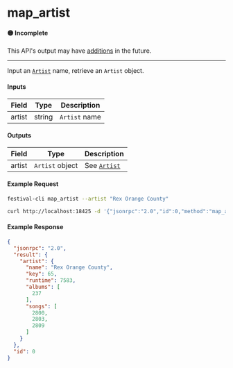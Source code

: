# map_artist

#### 🟡 Incomplete
This API's output may have [additions](../../api-stability/marker.md) in the future.

---

Input an [`Artist`](../../common-objects/artist.md) name, retrieve an `Artist` object.

#### Inputs

| Field  | Type   | Description |
|--------|--------|-------------|
| artist | string | `Artist` name

#### Outputs

| Field  | Type            | Description |
|--------|-----------------|-------------|
| artist | `Artist` object | See [`Artist`](../../common-objects/artist.md)

#### Example Request
```bash
festival-cli map_artist --artist "Rex Orange County"
```
```bash
curl http://localhost:18425 -d '{"jsonrpc":"2.0","id":0,"method":"map_artist","params":{"artist":"Rex Orange County"}}'
```

#### Example Response
```json
{
  "jsonrpc": "2.0",
  "result": {
    "artist": {
      "name": "Rex Orange County",
      "key": 65,
      "runtime": 7583,
      "albums": [
        237
      ],
      "songs": [
        2800,
        2803,
        2809
      ]
    }
  },
  "id": 0
}
```
